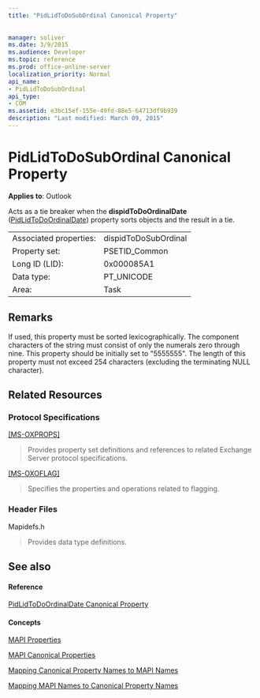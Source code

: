 ```yaml
---
title: "PidLidToDoSubOrdinal Canonical Property"
 
 
manager: soliver
ms.date: 3/9/2015
ms.audience: Developer
ms.topic: reference
ms.prod: office-online-server
localization_priority: Normal
api_name:
- PidLidToDoSubOrdinal
api_type:
- COM
ms.assetid: e3bc15ef-155e-49fd-88e5-64713df9b939
description: "Last modified: March 09, 2015"
---
```


# PidLidToDoSubOrdinal Canonical Property

  
  
**Applies to**: Outlook 
  
Acts as a tie breaker when the **dispidToDoOrdinalDate** ([PidLidToDoOrdinalDate](pidlidtodoordinaldate-canonical-property.md)) property sorts objects and the result in a tie.
  
|||
|:-----|:-----|
|Associated properties:  <br/> |dispidToDoSubOrdinal  <br/> |
|Property set:  <br/> |PSETID_Common  <br/> |
|Long ID (LID):  <br/> |0x000085A1  <br/> |
|Data type:  <br/> |PT_UNICODE  <br/> |
|Area:  <br/> |Task  <br/> |
   
## Remarks

If used, this property must be sorted lexicographically. The component characters of the string must consist of only the numerals zero through nine. This property should be initially set to "5555555". The length of this property must not exceed 254 characters (excluding the terminating NULL character).
  
## Related Resources

### Protocol Specifications

[[MS-OXPROPS]](http://msdn.microsoft.com/library/f6ab1613-aefe-447d-a49c-18217230b148%28Office.15%29.aspx)
  
> Provides property set definitions and references to related Exchange Server protocol specifications.
    
[[MS-OXOFLAG]](http://msdn.microsoft.com/library/f1e50be4-ed30-4c2a-b5cb-8ff3aaaf9b91%28Office.15%29.aspx)
  
> Specifies the properties and operations related to flagging.
    
### Header Files

Mapidefs.h
  
> Provides data type definitions.
    
## See also

#### Reference

[PidLidToDoOrdinalDate Canonical Property](pidlidtodoordinaldate-canonical-property.md)
#### Concepts

[MAPI Properties](mapi-properties.md)
  
[MAPI Canonical Properties](mapi-canonical-properties.md)
  
[Mapping Canonical Property Names to MAPI Names](mapping-canonical-property-names-to-mapi-names.md)
  
[Mapping MAPI Names to Canonical Property Names](mapping-mapi-names-to-canonical-property-names.md)

